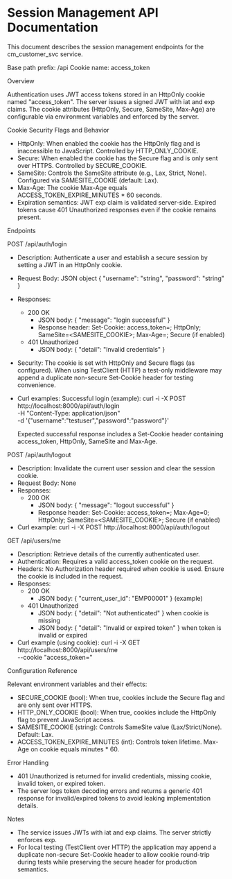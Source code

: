 # Session Management API Documentation

This document describes the session management endpoints for the cm_customer_svc service.

Base path prefix: /api
Cookie name: access_token

Overview

Authentication uses JWT access tokens stored in an HttpOnly cookie named "access_token". The server issues a signed JWT with iat and exp claims. The cookie attributes (HttpOnly, Secure, SameSite, Max-Age) are configurable via environment variables and enforced by the server.

Cookie Security Flags and Behavior

- HttpOnly: When enabled the cookie has the HttpOnly flag and is inaccessible to JavaScript. Controlled by HTTP_ONLY_COOKIE.
- Secure: When enabled the cookie has the Secure flag and is only sent over HTTPS. Controlled by SECURE_COOKIE.
- SameSite: Controls the SameSite attribute (e.g., Lax, Strict, None). Configured via SAMESITE_COOKIE (default: Lax).
- Max-Age: The cookie Max-Age equals ACCESS_TOKEN_EXPIRE_MINUTES * 60 seconds.
- Expiration semantics: JWT exp claim is validated server-side. Expired tokens cause 401 Unauthorized responses even if the cookie remains present.

Endpoints

POST /api/auth/login

- Description: Authenticate a user and establish a secure session by setting a JWT in an HttpOnly cookie.
- Request Body: JSON object
  {
    "username": "string",
    "password": "string"
  }
- Responses:
  - 200 OK
    - JSON body: { "message": "login successful" }
    - Response header: Set-Cookie: access_token=<JWT>; HttpOnly; SameSite=<SAMESITE_COOKIE>; Max-Age=<seconds>; Secure (if enabled)
  - 401 Unauthorized
    - JSON body: { "detail": "Invalid credentials" }
- Security: The cookie is set with HttpOnly and Secure flags (as configured). When using TestClient (HTTP) a test-only middleware may append a duplicate non-secure Set-Cookie header for testing convenience.
- Curl examples:
  Successful login (example):
  curl -i -X POST http://localhost:8000/api/auth/login \
    -H "Content-Type: application/json" \
    -d '{"username":"testuser","password":"password"}'

  Expected successful response includes a Set-Cookie header containing access_token, HttpOnly, SameSite and Max-Age.

POST /api/auth/logout

- Description: Invalidate the current user session and clear the session cookie.
- Request Body: None
- Responses:
  - 200 OK
    - JSON body: { "message": "logout successful" }
    - Response header: Set-Cookie: access_token=; Max-Age=0; HttpOnly; SameSite=<SAMESITE_COOKIE>; Secure (if enabled)
- Curl example:
  curl -i -X POST http://localhost:8000/api/auth/logout

GET /api/users/me

- Description: Retrieve details of the currently authenticated user.
- Authentication: Requires a valid access_token cookie on the request.
- Headers: No Authorization header required when cookie is used. Ensure the cookie is included in the request.
- Responses:
  - 200 OK
    - JSON body: { "current_user_id": "EMP00001" } (example)
  - 401 Unauthorized
    - JSON body: { "detail": "Not authenticated" } when cookie is missing
    - JSON body: { "detail": "Invalid or expired token" } when token is invalid or expired
- Curl example (using cookie):
  curl -i -X GET http://localhost:8000/api/users/me \
    --cookie "access_token=<JWT>"

Configuration Reference

Relevant environment variables and their effects:
- SECURE_COOKIE (bool): When true, cookies include the Secure flag and are only sent over HTTPS.
- HTTP_ONLY_COOKIE (bool): When true, cookies include the HttpOnly flag to prevent JavaScript access.
- SAMESITE_COOKIE (string): Controls SameSite value (Lax/Strict/None). Default: Lax.
- ACCESS_TOKEN_EXPIRE_MINUTES (int): Controls token lifetime. Max-Age on cookie equals minutes * 60.

Error Handling

- 401 Unauthorized is returned for invalid credentials, missing cookie, invalid token, or expired token.
- The server logs token decoding errors and returns a generic 401 response for invalid/expired tokens to avoid leaking implementation details.

Notes

- The service issues JWTs with iat and exp claims. The server strictly enforces exp.
- For local testing (TestClient over HTTP) the application may append a duplicate non-secure Set-Cookie header to allow cookie round-trip during tests while preserving the secure header for production semantics.

